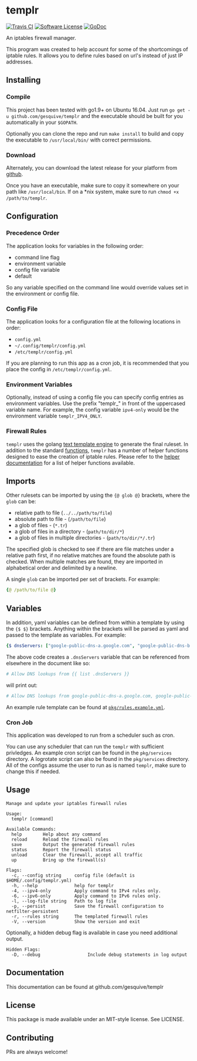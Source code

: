 # templr
[![Travis CI](https://img.templrs.io/travis/gesquive/templr/master.svg?style=flat-square)](https://travis-ci.org/gesquive/templr)
[![Software License](https://img.templrs.io/badge/License-MIT-orange.svg?style=flat-square)](https://github.com/gesquive/templr/blob/master/LICENSE)
[![GoDoc](https://img.templrs.io/badge/godoc-reference-blue.svg?style=flat-square)](https://godoc.org/github.com/gesquive/templr)

An iptables firewall manager.

This program was created to help account for some of the shortcomings of iptable rules. It allows you to define rules based on url's instead of just IP addresses.

## Installing

### Compile
This project has been tested with go1.9+ on Ubuntu 16.04. Just run `go get -u github.com/gesquive/templr` and the executable should be built for you automatically in your `$GOPATH`.

Optionally you can clone the repo and run `make install` to build and copy the executable to `/usr/local/bin/` with correct permissions.

### Download
Alternately, you can download the latest release for your platform from [github](https://github.com/gesquive/templr/releases/latest).

Once you have an executable, make sure to copy it somewhere on your path like `/usr/local/bin`.
If on a \*nix system, make sure to run `chmod +x /path/to/templr`.

## Configuration

### Precedence Order
The application looks for variables in the following order:
 - command line flag
 - environment variable
 - config file variable
 - default

So any variable specified on the command line would override values set in the environment or config file.

### Config File
The application looks for a configuration file at the following locations in order:
 - `config.yml`
 - `~/.config/templr/config.yml`
 - `/etc/templr/config.yml`

If you are planning to run this app as a cron job, it is recommended that you place the config in `/etc/templr/config.yml`.

### Environment Variables
Optionally, instead of using a config file you can specify config entries as environment variables. Use the prefix "templr_" in front of the uppercased variable name. For example, the config variable `ipv4-only` would be the environment variable `templr_IPV4_ONLY`.

### Firewall Rules
`templr` uses the golang [text template engine](https://golang.org/pkg/text/template/) to generate the final ruleset. In addition to the standard [functions](https://golang.org/pkg/text/template/#hdr-Functions), `templr` has a number of helper functions designed to ease the creation of iptable rules. Please refer to the [helper documentation](https://gesquive.github.io/templr/) for a list of helper functions available.

## Imports
Other rulesets can be imported by using the `{@ glob @}` brackets, where the `glob` can be:

 - relative path to file (`../../path/to/file`)
 - absolute path to file - (`/path/to/file`)
 - a glob of files - (`*.tr`)
 - a glob of files in a directory - (`path/to/dir/*`)
 - a glob of files in multiple directories - (`path/to/dir/*/.tr`)

The specified glob is checked to see if there are file matches under a relative path first, if no relative matches are found the absolute path is checked. When multiple matches are found, they are imported in alphabetical order and delimited by a newline.

A single `glob` can be imported per set of brackets. For example:
```yaml
{@ /path/to/file @}
```

## Variables
In addition, yaml variables can be defined from within a template by using the `{$ $}` brackets. Anything within the brackets will be parsed as yaml and passed to the template as variables. For example:
```yaml
{$ dnsServers: ["google-public-dns-a.google.com", "google-public-dns-b.google.com"] $}
```
The above code creates a `.dnsServers` variable that can be referenced from elsewhere in the document like so:
```yaml
# Allow DNS lookups from {{ list .dnsServers }}
```
will print out:
```yaml
# Allow DNS lookups from google-public-dns-a.google.com, google-public-dns-b.google.com
```

An example rule template can be found at [`pkg/rules.example.yml`](https://github.com/gesquive/templr/blob/master/pkg/rules.example.yml).

### Cron Job
This application was developed to run from a scheduler such as cron.

You can use any scheduler that can run the `templr` with sufficient privledges. An example cron script can be found in the `pkg/services` directory. A logrotate script can also be found in the `pkg/services` directory. All of the configs assume the user to run as is named `templr`, make sure to change this if needed.

## Usage

```console
Manage and update your iptables firewall rules

Usage:
  templr [command]

Available Commands:
  help        Help about any command
  reload      Reload the firewall rules
  save        Output the generated firewall rules
  status      Report the firewall status
  unload      Clear the firewall, accept all traffic
  up          Bring up the firewall(s)

Flags:
  -c, --config string     config file (default is $HOME/.config/templr.yml)
  -h, --help              help for templr
  -4, --ipv4-only         Apply command to IPv4 rules only.
  -6, --ipv6-only         Apply command to IPv6 rules only.
  -l, --log-file string   Path to log file
  -p, --persist           Save the firewall configuration to netfilter-persistent
  -r, --rules string      The templated firewall rules
  -V, --version           Show the version and exit
```

Optionally, a hidden debug flag is available in case you need additional output.
```console
Hidden Flags:
  -D, --debug                  Include debug statements in log output
```

## Documentation

This documentation can be found at github.com/gesquive/templr

## License

This package is made available under an MIT-style license. See LICENSE.

## Contributing

PRs are always welcome!
